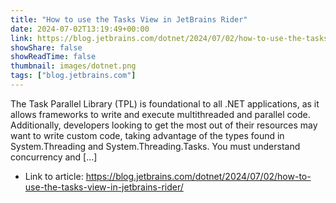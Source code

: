 ```yaml
---
title: "How to use the Tasks View in JetBrains Rider"
date: 2024-07-02T13:19:49+00:00
link: https://blog.jetbrains.com/dotnet/2024/07/02/how-to-use-the-tasks-view-in-jetbrains-rider/
showShare: false
showReadTime: false
thumbnail: images/dotnet.png
tags: ["blog.jetbrains.com"]
---
```

The Task Parallel Library (TPL) is foundational to all .NET applications, as it allows frameworks to write and execute multithreaded and parallel code. Additionally, developers looking to get the most out of their resources may want to write custom code, taking advantage of the types found in System.Threading and System.Threading.Tasks. You must understand concurrency and […]

- Link to article: https://blog.jetbrains.com/dotnet/2024/07/02/how-to-use-the-tasks-view-in-jetbrains-rider/